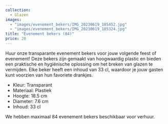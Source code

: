 ```yaml
---
collection:
  - Glazen
images:
  - "images/evenement_bekers/IMG_20230619_185452.jpg"
  - "images/evenement_bekers/IMG_20230619_185324.jpg"
title: "Evenement bekers (84)"
price: 20
---
```


Huur onze transparante evenement bekers voor jouw volgende feest of evenement! Deze bekers zijn gemaakt van hoogwaardig plastic en bieden een praktische en hygiënische oplossing om het breken van glazen te vermijden. Elke beker heeft een inhoud van 33 cl, waardoor je jouw gasten kunt voorzien van hun favoriete drankjes.

- Kleur: Transparant
- Materiaal: Plastiek
- Hoogte: 18.5 cm
- Diameter: 7.6 cm
- Inhoud: 33 cl

We hebben maximaal 84 evenement bekers beschikbaar voor verhuur.
